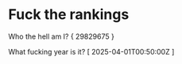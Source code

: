 # Fuck the rankings

Who the hell am I?
{ 29829675 }

What fucking year is it?
[ 2025-04-01T00:50:00Z ]
